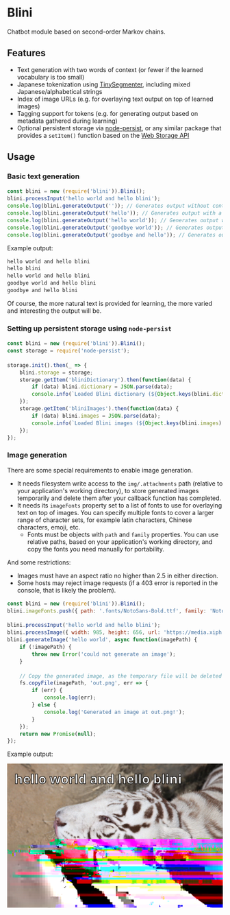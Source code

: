 # Blini

Chatbot module based on second-order Markov chains.

## Features
* Text generation with two words of context (or fewer if the learned vocabulary is too small)
* Japanese tokenization using [TinySegmenter](http://chasen.org/~taku/software/TinySegmenter/), including mixed Japanese/alphabetical strings
* Index of image URLs (e.g. for overlaying text output on top of learned images)
* Tagging support for tokens (e.g. for generating output based on metadata gathered during learning)
* Optional persistent storage via [node-persist](https://github.com/simonlast/node-persist#readme), or any similar package that provides a `setItem()` function based on the [Web Storage API](https://developer.mozilla.org/en-US/docs/Web/API/Web_Storage_API)

## Usage
### Basic text generation
```javascript
const blini = new (require('blini')).Blini();
blini.processInput('hello world and hello blini');
console.log(blini.generateOutput('')); // Generates output without context
console.log(blini.generateOutput('hello')); // Generates output with a single word of context
console.log(blini.generateOutput('hello world')); // Generates output with two words of context
console.log(blini.generateOutput('goodbye world')); // Generates output with only the last word for context, because "goodbye" is not part of the learned vocabulary
console.log(blini.generateOutput('goodbye and hello')); // Generates output with context taken from the last two words of the input
```

Example output:

```sh
hello world and hello blini
hello blini
hello world and hello blini
goodbye world and hello blini
goodbye and hello blini
```
Of course, the more natural text is provided for learning, the more varied and interesting the output will be.

### Setting up persistent storage using `node-persist`
```javascript
const blini = new (require('blini')).Blini();
const storage = require('node-persist');

storage.init().then(_ => {
    blini.storage = storage;
    storage.getItem('bliniDictionary').then(function(data) {
        if (data) blini.dictionary = JSON.parse(data);
        console.info(`Loaded Blini dictionary (${Object.keys(blini.dictionary).length} entries)!`);
    });
    storage.getItem('bliniImages').then(function(data) {
        if (data) blini.images = JSON.parse(data);
        console.info(`Loaded Blini images (${Object.keys(blini.images).length} entries)!`);
    });
});
```

### Image generation
There are some special requirements to enable image generation.
* It needs filesystem write access to the `img/.attachments` path (relative to your application's working directory), to store generated images temporarily and delete them after your callback function has completed.
* It needs its `imageFonts` property set to a list of fonts to use for overlaying text on top of images. You can specify multiple fonts to cover a larger range of character sets, for example latin characters, Chinese characters, emoji, etc.
    * Fonts must be objects with `path` and `family` properties. You can use relative paths, based on your application's working directory, and copy the fonts you need manually for portability.

And some restrictions:
* Images must have an aspect ratio no higher than 2.5 in either direction.
* Some hosts may reject image requests (if a 403 error is reported in the console, that is likely the problem).
```javascript
const blini = new (require('blini')).Blini();
blini.imageFonts.push({ path: '.fonts/NotoSans-Bold.ttf', family: 'Noto Sans' });

blini.processInput('hello world and hello blini');
blini.processImage({ width: 985, height: 656, url: 'https://media.xiph.org/tdaede/a.png' });
blini.generateImage('hello world', async function(imagePath) {
    if (!imagePath) {
        throw new Error('could not generate an image');
    }

    // Copy the generated image, as the temporary file will be deleted after this function returns.
    fs.copyFile(imagePath, 'out.png', err => {
        if (err) {
            console.log(err);
        } else {
            console.log('Generated an image at out.png!');
        }
    });
    return new Promise(null);
});
```
Example output:

![Sample image with generated text overlaid on top](example.png "Example image")
